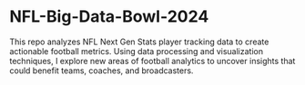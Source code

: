 # NFL-Big-Data-Bowl-2024
This repo analyzes NFL Next Gen Stats player tracking data to create actionable football metrics. Using data processing and visualization techniques, I explore new areas of football analytics to uncover insights that could benefit teams, coaches, and broadcasters.
